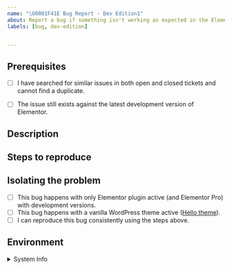 ```yaml
---
name: "\U0001F41E Bug Report - Dev Edition1"
about: Report a bug if something isn't working as expected in the Elementor development versions
labels: [bug, dev-edition]


---
```


<!--  ## BEFORE POSTING YOUR ISSUE

- Please create GitHub issues only for bugs and feature requests. GitHub issues ARE NOT FOR SUPPORT!

- If you have questions or need general support,  Please use:  https://wordpress.org/support/plugin/elementor 

- For help and support from the Elementor community, see: https://www.facebook.com/groups/Elementors/

- To read more about Elementor, check out our documentation: https://elementor.com/help/

- Developers docs are located at https://developers.elementor.com/

===== Guidelines ====

- Search this repository (top of the page) for the issue, and make sure it has not been fixed or reported before.
- Make sure you are using the most updated versions of Elementor, WordPress & your theme.
- Deactivate all of your plugins. If this solves the problem, gradually activate your plugins one by one, until you spot the problematic plugin.
- Change your WordPress theme to WordPress TwentySixteen (or other default WordPress theme).
- If you're requesting a new feature, explain why you'd like it to be added. Try to add as much detail as you can, and be specific.

-->

## Prerequisites
<!-- MARK COMPLETED ITEMS WITH AN [x] -->

- [ ] I have searched for similar issues in both open and closed tickets and cannot find a duplicate.
- [ ] The issue still exists against the latest development version of Elementor.


## Description

<!-- 
Describe which problem you've encountered. What caused the issue, and what did you expect to happen. Attach screenshots and related links to help us understand the issue in more detail. 

Please be as descriptive as possible; issues lacking the below details, or for any other reason than to report a bug, may be closed without action. 
-->

## Steps to reproduce

<!-- 
For bug reports, list all the steps needed to reproduce your issue, so we can replicate it ourselves. 
-->

## Isolating the problem
<!-- MARK COMPLETED ITEMS WITH AN [x] -->
- [ ] This bug happens with only Elementor plugin active (and Elementor Pro) with development versions.
- [ ] This bug happens with a vanilla WordPress theme active ([Hello theme](https://wordpress.org/themes/hello-elementor/)).
- [ ] I can reproduce this bug consistently using the steps above.

## Environment

<details>
<summary>System Info</summary>
```
<!-- For bug reports, let us know about your system environment: Copy and paste the system info report from Elementor => System info, and paste it here or in http://pastebin.com/ -->
```
</details>
